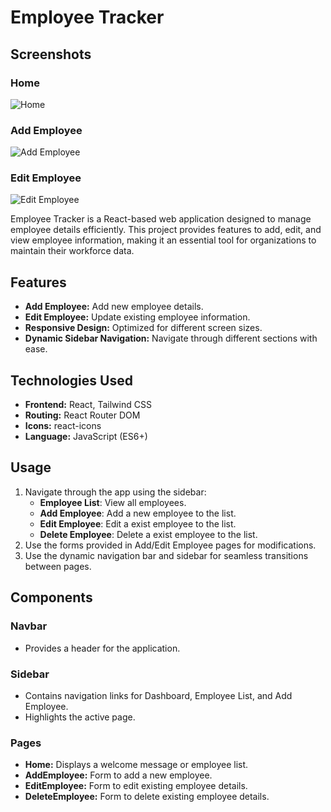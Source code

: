 # Employee Tracker

## Screenshots

### Home
![Home](https://via.placeholder.com/800x400)

### Add Employee
![Add Employee](https://via.placeholder.com/800x400)

### Edit Employee
![Edit Employee](https://via.placeholder.com/800x400)

Employee Tracker is a React-based web application designed to manage employee details efficiently. This project provides features to add, edit, and view employee information, making it an essential tool for organizations to maintain their workforce data.

## Features

- **Add Employee:** Add new employee details.
- **Edit Employee:** Update existing employee information.
- **Responsive Design:** Optimized for different screen sizes.
- **Dynamic Sidebar Navigation:** Navigate through different sections with ease.

## Technologies Used

- **Frontend:** React, Tailwind CSS
- **Routing:** React Router DOM
- **Icons:** react-icons
- **Language:** JavaScript (ES6+)

## Usage

1. Navigate through the app using the sidebar:
   - **Employee List**: View all employees.
   - **Add Employee**: Add a new employee to the list.
   - **Edit Employee**: Edit a exist employee to the list.
   - **Delete Employee**: Delete a exist employee to the list.
2. Use the forms provided in Add/Edit Employee pages for modifications.
3. Use the dynamic navigation bar and sidebar for seamless transitions between pages.

## Components

### Navbar
- Provides a header for the application.

### Sidebar
- Contains navigation links for Dashboard, Employee List, and Add Employee.
- Highlights the active page.

### Pages
- **Home:** Displays a welcome message or employee list.
- **AddEmployee:** Form to add a new employee.
- **EditEmployee:** Form to edit existing employee details.
- **DeleteEmployee:**  Form to delete existing employee details.
